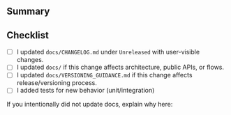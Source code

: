 <!-- Please describe the change in this PR and reference any relevant issues. -->

## Summary

<!-- Short summary of changes -->

## Checklist
- [ ] I updated `docs/CHANGELOG.md` under `Unreleased` with user-visible changes.
- [ ] I updated `docs/` if this change affects architecture, public APIs, or flows.
- [ ] I updated `docs/VERSIONING_GUIDANCE.md` if this change affects release/versioning process.
- [ ] I added tests for new behavior (unit/integration)

If you intentionally did not update docs, explain why here:
<!-- explanation -->
